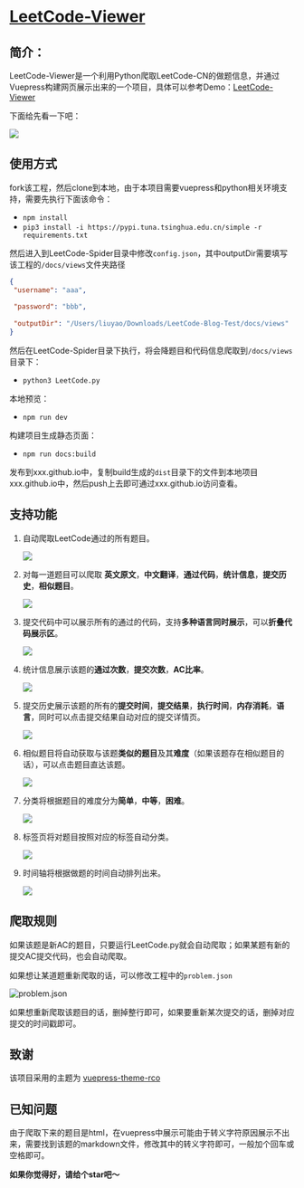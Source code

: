 # [LeetCode-Viewer](https://github.com/shushu1234/LeetCode-Viewer)

## 简介：

LeetCode-Viewer是一个利用Python爬取LeetCode-CN的做题信息，并通过Vuepress构建网页展示出来的一个项目，具体可以参考Demo：[LeetCode-Viewer](https://leetcode.liuyao.site/)

下面给先看一下吧：

![](https://raw.githubusercontent.com/shushu1234/images/master/img/LeetCode-Viewer.gif)

## 使用方式

fork该工程，然后clone到本地，由于本项目需要vuepress和python相关环境支持，需要先执行下面该命令：

* `npm install`
* `pip3 install -i https://pypi.tuna.tsinghua.edu.cn/simple -r requirements.txt`

然后进入到LeetCode-Spider目录中修改`config.json`，其中outputDir需要填写该工程的`/docs/views`文件夹路径

```json
{
 "username": "aaa",
    
 "password": "bbb",
 
 "outputDir": "/Users/liuyao/Downloads/LeetCode-Blog-Test/docs/views"
}

```

然后在LeetCode-Spider目录下执行，将会降题目和代码信息爬取到`/docs/views`目录下：

* `python3 LeetCode.py`

本地预览：

* `npm run dev`

构建项目生成静态页面：

* `npm run docs:build`

发布到xxx.github.io中，复制build生成的`dist`目录下的文件到本地项目xxx.github.io中，然后push上去即可通过xxx.github.io访问查看。


## 支持功能

1. 自动爬取LeetCode通过的所有题目。

   ![](https://raw.githubusercontent.com/shushu1234/images/master/img/all.jpg)

2. 对每一道题目可以爬取 **英文原文**，**中文翻译**，**通过代码**，**统计信息**，**提交历史**，**相似题目**。

   ![](https://raw.githubusercontent.com/shushu1234/images/master/img/preview.jpg)

3. 提交代码中可以展示所有的通过的代码，支持**多种语言同时展示**，可以**折叠代码展示区**。

   ![](https://raw.githubusercontent.com/shushu1234/images/master/img/code.jpg)

4. 统计信息展示该题的**通过次数**，**提交次数**，**AC比率**。

   ![](https://raw.githubusercontent.com/shushu1234/images/master/img/summary.jpg)

5. 提交历史展示该题的所有的**提交时间**，**提交结果**，**执行时间**，**内存消耗**，**语言**，同时可以点击提交结果自动对应的提交详情页。

   ![](https://raw.githubusercontent.com/shushu1234/images/master/img/history.jpg)

6. 相似题目将自动获取与该题**类似的题目**及其**难度**（如果该题存在相似题目的话），可以点击题目直达该题。

   ![](https://raw.githubusercontent.com/shushu1234/images/master/img/same.jpg)

7. 分类将根据题目的难度分为**简单**，**中等**，**困难**。

   ![](https://raw.githubusercontent.com/shushu1234/images/master/img/category.jpg)

8. 标签页将对题目按照对应的标签自动分类。

   ![](https://raw.githubusercontent.com/shushu1234/images/master/img/tags.jpg)

9. 时间轴将根据做题的时间自动排列出来。

   ![](https://raw.githubusercontent.com/shushu1234/images/master/img/timeline.jpg)

## 爬取规则

如果该题是新AC的题目，只要运行LeetCode.py就会自动爬取；如果某题有新的提交AC提交代码，也会自动爬取。

如果想让某道题重新爬取的话，可以修改工程中的`problem.json`

![problem.json](https://images-1253421044.cos.ap-beijing.myqcloud.com/leetcode-viewer/problem-json.jpg)

如果想重新爬取该题目的话，删掉整行即可，如果要重新某次提交的话，删掉对应提交的时间戳即可。

## 致谢

该项目采用的主题为 [vuepress-theme-rco](https://github.com/vuepress-reco/vuepress-theme-reco)

## 已知问题

由于爬取下来的题目是html，在vuepress中展示可能由于转义字符原因展示不出来，需要找到该题的markdown文件，修改其中的转义字符即可，一般加个回车或空格即可。

**如果你觉得好，请给个star吧～**